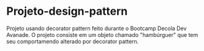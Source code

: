 # Projeto-design-pattern
Projeto usando decorator pattern feito durante o Bootcamp Decola Dev Avanade. O projeto consiste em um objeto chamado "hambúrguer" que tem seu comportamendo alterado por decorator pattern.
